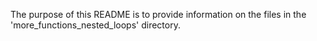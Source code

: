 The purpose of this README is to provide information on the files in the 'more_functions_nested_loops' directory.